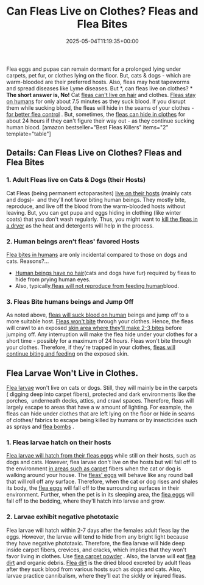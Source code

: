 ﻿---
layout: post
title: Can Fleas Live on Clothes? Fleas and Flea Bites
date: '2025-05-04T11:19:35+00:00'
categories:
- Fleas
- Guide
tags: []
slug: /can-fleas-live-on-clothes/
lastmod: 2025-05-07T12:21:26+03:00
---

Flea eggs and pupae can remain dormant for a prolonged lying under carpets, pet fur, or clothes lying on the floor. But, cats & dogs - which are warm-blooded are their preferred hosts.
Also, fleas may host tapeworms and spread diseases like Lyme diseases. But
*, can fleas live on clothes? *
**The short answer is, No!**
Cat
[fleas can't live on hair](https://pestpolicy.com/can-fleas-live-in-human-hair/)
and clothes.
[Fleas stay on humans](https://pestpolicy.com/can-humans-carry-fleas-from-one-home-to-another/)
for only about 7.5 minutes as they suck blood.
If you disrupt them while sucking blood, the fleas will hide in the seams of your clothes -
[for better flea control](https://pestpolicy.com/)
. But, sometimes, the
[fleas can hide in clothes](https://pestpolicy.com/how-to-get-rid-of-fleas-on-clothes-and-bedding/)
for about 24 hours if they can't figure their way out - as they continue sucking human blood.
[amazon bestseller="Best Fleas Killers" items="2" template="table"]
## Details: Can Fleas Live on Clothes? Fleas and Flea Bites
### 1. Adult Fleas live on Cats & Dogs (their Hosts)
Cat Fleas (being permanent ectoparasites)
[live on their hosts](https://pestpolicy.com/where-do-fleas-hide/)
(mainly cats and dogs)-  and they'll not favor biting human beings. They mostly bite, reproduce, and live off the blood from the warm-blooded hosts without leaving.
But, you can get pupa and eggs hiding in clothing (like winter coats) that you don't wash regularly. Thus, you might want to
[kill the fleas in a dryer](https://pestpolicy.com/does-the-dryer-kill-fleas/)
as the heat and detergents will help in the process.
### 2. Human beings aren’t fleas' favored Hosts
[Flea bites in humans](https://pestpolicy.com/how-long-do-fleas-live-on-humans/)
are only incidental compared to those on dogs and cats. Reasons?...
- [Human beings have no hair](https://pestpolicy.com/can-dog-fleas-transfer-to-humans/)(cats and dogs have fur) required by fleas to hide from prying human eyes.
- Also, typically,[fleas will not reproduce from feeding human](https://pestpolicy.com/do-fleas-bite-humans/)blood.
### 3. Fleas Bite humans beings and Jump Off
As noted above,
[fleas will suck blood on human](https://pestpolicy.com/flea-repellent-for-humans/)
beings and jump off to a more suitable host.
[Fleas won't bite](https://pestpolicy.com/do-fleas-stay-on-humans/)
through your clothes. Hence, the fleas will crawl to an exposed
[skin area where they'll make 2-3 bites](https://pestpolicy.com/can-bed-bugs-live-in-your-skin/)
before jumping off.
Any interruption will make the flea hide under your clothes for a short time - possibly for a maximum of 24 hours. Fleas won't bite through your clothes. Therefore, if they're trapped in your clothes,
[fleas will continue biting and feeding](https://pestpolicy.com/flea-bites-vs-bed-bug-bites/)
on the exposed skin.
## Flea Larvae Won't Live in Clothes.
[Flea larvae](https://pestpolicy.com/what-do-flea-larvae-look-like/)
won't live on cats or dogs. Still, they will mainly be in the carpets ( digging deep into carpet fibers), protected and dark environments like the porches,  underneath decks, attics, and crawl spaces.
Therefore, fleas will largely escape to areas that have a w amount of lighting. For example, the fleas can hide under clothes that are left lying on the floor or hide in seams of clothes/ fabrics to escape being killed by humans or by insecticides such as sprays and
[flea bombs](https://pestpolicy.com/best-fogger-for-fleas/)
.
### 1. Fleas larvae hatch on their hosts
[Flea larvae will hatch from their fleas eggs](https://pestpolicy.com/how-to-kill-flea-eggs/)
while still on their hosts, such as dogs and cats. However, flea larvae don't live on the hosts but will fall off to the environment
[in areas such as carpet](https://pestpolicy.com/can-fleas-live-in-carpets/)
fibers when the cat or dog is walking around your house.
The
[fleas' eggs](https://pestpolicy.com/flea-eggs-vs-dandruff/)
will behave like any round ball that will roll off any surface. Therefore, when the cat or dog rises and shales its body, the
[flea eggs](https://pestpolicy.com/what-do-flea-eggs-look-like/)
will fall off to the surrounding surfaces in their environment.
Further, when the pet is in its sleeping area, the
[flea eggs](https://pestpolicy.com/how-to-get-rid-of-flea-eggs-on-cats/)
will fall off to the bedding, where they'll hatch into larvae and grow.
### 2. Larvae exhibit negative phototaxic
Flea larvae will hatch within 2-7 days after the females adult fleas lay the eggs. However, the larvae will tend to hide from any bright light because they have negative phototaxic.
Therefore, the flea larvae will hide deep inside carpet fibers, crevices, and cracks, which implies that they won't favor living in clothes. Use
[flea carpet powder](https://pestpolicy.com/best-flea-carpet-powder/)
. Also, the larvae will eat
[flea dirt](https://pestpolicy.com/what-do-flea-larvae-eat/)
and organic debris.
[Flea dirt](https://pestpolicy.com/what-is-flea-dirt/)
is the dried blood excreted by adult fleas after they suck blood from various hosts such as dogs and cats. Also, larvae practice cannibalism, where they'll eat the sickly or injured fleas.